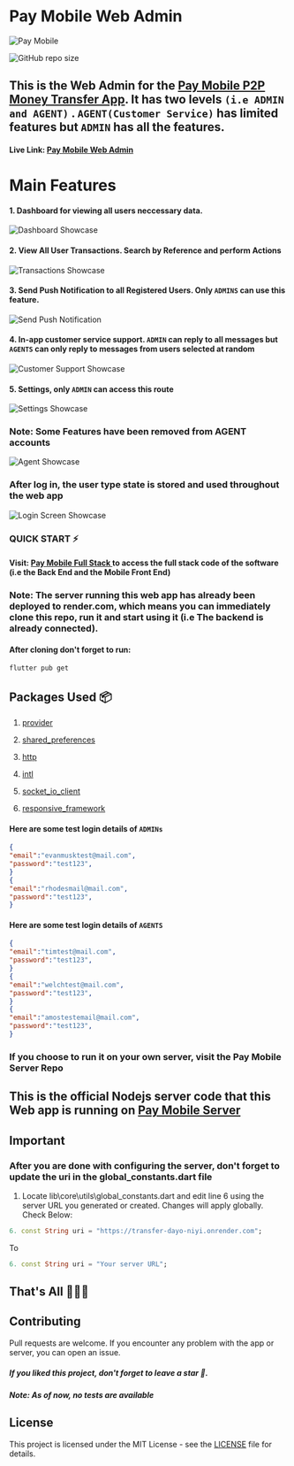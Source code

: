 # Pay Mobile Web Admin

<img src="assets/images/pay_mobile_web_advert.png" alt="Pay Mobile" title="Pay Mobile">

![GitHub repo size](https://img.shields.io/github/repo-size/adedayoniyi/Pay-Mobile-Web-Admin)

## This is the Web Admin for the <a href="https://github.com/adedayoniyi/Pay-Mobile-P2P-Money-Transfer-App">Pay Mobile P2P Money Transfer App</a>. It has two levels `(i.e ADMIN and AGENT)` . `AGENT(Customer Service)` has limited features but `ADMIN` has all the features.

#### Live Link: <a href="https://pay-mobile.netlify.app/">Pay Mobile Web Admin</a>

# Main Features

#### 1. Dashboard for viewing all users neccessary data.

<img src="assets/images/dashboard_showcase.png" alt="Dashboard Showcase" title="Dashboard Showcase" >

#### 2. View All User Transactions. Search by Reference and perform Actions

<img src="assets/images/transactions_showcase.png" alt="Transactions Showcase" title="Transactions Showcase" >

#### 3. Send Push Notification to all Registered Users. Only `ADMINS` can use this feature.

<img src="assets/images/notifications_showcase.png" alt="Send Push Notification" title="Send Push Notification" >

#### 4. In-app customer service support. `ADMIN` can reply to all messages but `AGENTS` can only reply to messages from users selected at random

<img src="assets/images/customer-support_showcase.png" alt="Customer Support Showcase" title="Customer Support Showcase">

#### 5. Settings, only `ADMIN` can access this route

<img src="assets/images/settings_showcase.png" alt="Settings Showcase" title="Settings Showcase">

### Note: Some Features have been removed from AGENT accounts

<img src="assets/images/agent_showcase.png" alt="Agent Showcase" title="Agent Showcase">

### After log in, the user type state is stored and used throughout the web app

<img src="assets/images/login_screen_showcase.png" alt="Login Screen Showcase" title="Login Screen Showcase">

### QUICK START ⚡

#### Visit: <a href="https://github.com/adedayoniyi/Pay-Mobile-Full-Stack"> Pay Mobile Full Stack </a> to access the full stack code of the software (i.e the Back End and the Mobile Front End)

### Note: The server running this web app has already been deployed to render.com, which means you can immediately clone this repo, run it and start using it (i.e The backend is already connected).

#### After cloning don't forget to run:

```bash
flutter pub get
```

## Packages Used 📦

1. <a href="https://pub.dev/packages?q=provider">provider</a>
2. <a href="https://pub.dev/packages/shared_preferences">shared_preferences</a>
3. <a href="https://pub.dev/packages/http">http</a>
4. <a href="https://pub.dev/packages/intl">intl</a>

5. <a href="https://pub.dev/packages/socket_io_client">socket_io_client</a>
6. <a href="https://pub.dev/packages/responsive_framework">responsive_framework</a>

#### Here are some test login details of `ADMINs`

```json
{
"email":"evanmusktest@mail.com",
"password":"test123",
}
{
"email":"rhodesmail@mail.com",
"password":"test123",
}
```

#### Here are some test login details of `AGENTS`

```json
{
"email":"timtest@mail.com",
"password":"test123",
}
{
"email":"welchtest@mail.com",
"password":"test123",
}
{
"email":"amostestemail@mail.com",
"password":"test123",
}
```

### If you choose to run it on your own server, visit the Pay Mobile Server Repo

## This is the official Nodejs server code that this Web app is running on <a href="https://github.com/adedayoniyi/Pay-Mobile-Server">Pay Mobile Server</a>

## Important

### After you are done with configuring the server, don't forget to update the uri in the global_constants.dart file

1. Locate lib\core\utils\global_constants.dart and edit line 6 using the server URL you generated or created. Changes will apply globally. Check Below:

```dart
6. const String uri = "https://transfer-dayo-niyi.onrender.com";
```

To

```dart
6. const String uri = "Your server URL";
```

## That's All 🎉🎉🎉

## Contributing

Pull requests are welcome. If you encounter any problem with the app or server, you can open an issue.

##### If you liked this project, don't forget to leave a star 🌟.

##### Note: As of now, no tests are available

## License

This project is licensed under the MIT License - see the <a href="https://github.com/adedayoniyi/Pay-Mobile-P2P-Money-Transfer-App/blob/main/LICENSE.md">LICENSE</a> file for details.
